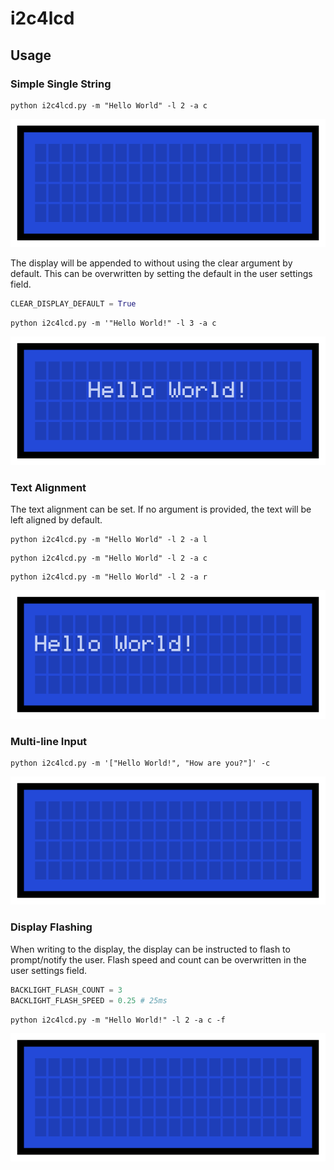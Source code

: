 # i2c4lcd

## Usage

### Simple Single String
```
python i2c4lcd.py -m "Hello World" -l 2 -a c
```
![](/images/print_single_clear.gif)


The display will be appended to without using the clear argument by default. This can be overwritten by setting the default in the user settings field.
```python
CLEAR_DISPLAY_DEFAULT = True
```


```
python i2c4lcd.py -m '"Hello World!" -l 3 -a c
```
![](/images/print_dontclear.gif)


### Text Alignment

The text alignment can be set. If no argument is provided, the text will be left aligned by default.

```
python i2c4lcd.py -m "Hello World" -l 2 -a l
```
```
python i2c4lcd.py -m "Hello World" -l 2 -a c
```
```
python i2c4lcd.py -m "Hello World" -l 2 -a r
```
![](/images/print_alignment.gif)


### Multi-line Input

```
python i2c4lcd.py -m '["Hello World!", "How are you?"]' -c
```
![](/images/print_multiple.gif)


### Display Flashing

When writing to the display, the display can be instructed to flash to prompt/notify the user. Flash speed and count can be overwritten in the user settings field.

```python
BACKLIGHT_FLASH_COUNT = 3
BACKLIGHT_FLASH_SPEED = 0.25 # 25ms
```

```
python i2c4lcd.py -m "Hello World!" -l 2 -a c -f
```
![](/images/print_flash.gif)


